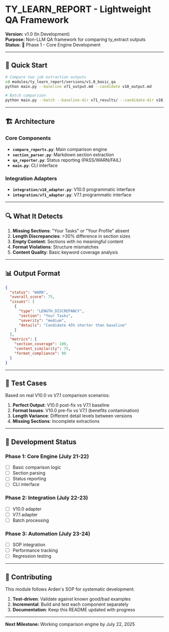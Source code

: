 # TY_LEARN_REPORT - Lightweight QA Framework

**Version:** v1.0 (In Development)  
**Purpose:** Non-LLM QA framework for comparing ty_extract outputs  
**Status:** 🚧 Phase 1 - Core Engine Development

---

## 🎯 **Quick Start**

```bash
# Compare two job extraction outputs
cd modules/ty_learn_report/versions/v1.0_basic_qa
python main.py --baseline v71_output.md --candidate v10_output.md

# Batch comparison
python main.py --batch --baseline-dir v71_results/ --candidate-dir v10_results/
```

---

## 🏗️ **Architecture**

### **Core Components**
- **`compare_reports.py`**: Main comparison engine
- **`section_parser.py`**: Markdown section extraction
- **`qa_reporter.py`**: Status reporting (PASS/WARN/FAIL)
- **`main.py`**: CLI interface

### **Integration Adapters**
- **`integration/v10_adapter.py`**: V10.0 programmatic interface
- **`integration/v71_adapter.py`**: V7.1 programmatic interface

---

## 🔍 **What It Detects**

1. **Missing Sections**: "Your Tasks" or "Your Profile" absent
2. **Length Discrepancies**: >30% difference in section sizes
3. **Empty Content**: Sections with no meaningful content
4. **Format Violations**: Structure mismatches
5. **Content Quality**: Basic keyword coverage analysis

---

## 📊 **Output Format**

```json
{
  "status": "WARN",
  "overall_score": 75,
  "issues": [
    {
      "type": "LENGTH_DISCREPANCY",
      "section": "Your Tasks",
      "severity": "medium",
      "details": "Candidate 45% shorter than baseline"
    }
  ],
  "metrics": {
    "section_coverage": 100,
    "content_similarity": 75,
    "format_compliance": 90
  }
}
```

---

## 🧪 **Test Cases**

Based on real V10.0 vs V7.1 comparison scenarios:

1. **Perfect Output**: V10.0 post-fix vs V7.1 baseline
2. **Format Issues**: V10.0 pre-fix vs V7.1 (benefits contamination)
3. **Length Variance**: Different detail levels between versions
4. **Missing Sections**: Incomplete extractions

---

## 🚀 **Development Status**

### **Phase 1: Core Engine** (July 21-22)
- [ ] Basic comparison logic
- [ ] Section parsing
- [ ] Status reporting
- [ ] CLI interface

### **Phase 2: Integration** (July 22-23)  
- [ ] V10.0 adapter
- [ ] V7.1 adapter
- [ ] Batch processing

### **Phase 3: Automation** (July 23-24)
- [ ] SOP integration
- [ ] Performance tracking
- [ ] Regression testing

---

## 🤝 **Contributing**

This module follows Arden's SOP for systematic development:
1. **Test-driven**: Validate against known good/bad examples
2. **Incremental**: Build and test each component separately  
3. **Documentation**: Keep this README updated with progress

---

**Next Milestone:** Working comparison engine by July 22, 2025
